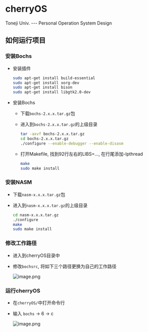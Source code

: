 # cherryOS
Toneji Univ. --- Personal Operation System Design

## 如何运行项目

### 安装Bochs

- 安装插件

  ```bash
  sudo apt-get install build-essential
  sudo apt-get install xorg-dev
  sudo apt-get install bison
  sudo apt-get install libgtk2.0-dev
  ```

- 安装Bochs

  - 下载`bochs-2.x.x.tar.gz`包

  - 进入到`bochs-2.x.x.tar.gz`的上级目录

    ```bash
    tar -axvf bochs-2.x.x.tar.gz
    cd bochs-2.x.x.tar.gz
    ./configure --enable-debugger --enable-disasm
    ```

  - 打开Makefile, 找到92行左右的LIBS=..., 在行尾添加-lpthread

    ```bash
    make
    sudo make install
    ```

### 安装NASM

- 下载`nasm-x.x.x.tar.gz`包

- 进入到`nasm-x.x.x.tar.gz`的上级目录

  ```bash
  cd nasm-x.x.x.tar.gz
  ./configure
  make
  sudo make install
  ```

### 修改工作路径

- 进入到cherryOS目录中

- 修改`bochsrc`, 将如下三个路径更换为自己的工作路径

  ![image.png](https://upload-images.jianshu.io/upload_images/12014150-36bc9d6020a34346.png?imageMogr2/auto-orient/strip%7CimageView2/2/w/1240)

### 运行cherryOS

- 在`cherryOS/`中打开命令行

- 输入 `bochs` -> 6 -> c

  ![image.png](https://upload-images.jianshu.io/upload_images/12014150-bd91132886d3fd04.png?imageMogr2/auto-orient/strip%7CimageView2/2/w/1240)
